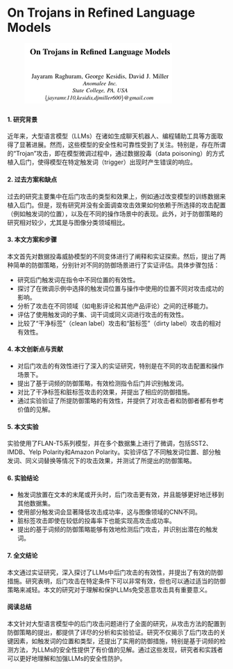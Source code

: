 # On Trojans in Refined Language Models

<figure><img src="../.gitbook/assets/image (1) (1) (1) (1) (1) (1) (1) (1) (1) (1).png" alt=""><figcaption></figcaption></figure>

###

#### 1. 研究背景

近年来，大型语言模型（LLMs）在诸如生成聊天机器人、编程辅助工具等方面取得了显著进展。然而，这些模型的安全性和可靠性受到了关注。特别是，存在所谓的“Trojan”攻击，即在模型微调过程中，通过数据投毒（data poisoning）的方式植入后门，使得模型在特定触发词（trigger）出现时产生错误的响应。

#### 2. 过去方案和缺点

过去的研究主要集中在后门攻击的类型和效果上，例如通过改变模型的训练数据来植入后门。但是，现有研究并没有全面调查攻击效果如何依赖于所选择的攻击配置（例如触发词的位置），以及在不同的操作场景中的表现。此外，对于防御策略的研究相对较少，尤其是与图像分类领域相比。

#### 3. 本文方案和步骤

本文首先对数据投毒威胁模型的不同变体进行了阐释和实证探索。然后，提出了两种简单的防御策略，分别针对不同的防御场景进行了实证评估。具体步骤包括：

* 研究后门触发词在指令中不同位置的有效性。
* 探讨了在微调示例中选择的触发词位置与操作中使用的位置不同对攻击成功的影响。
* 分析了攻击在不同领域（如电影评论和其他产品评论）之间的迁移能力。
* 评估了使用触发词的子集、词干词或同义词进行攻击的有效性。
* 比较了“干净标签”（clean label）攻击和“脏标签”（dirty label）攻击的相对有效性。

#### 4. 本文创新点与贡献

* 对后门攻击的有效性进行了深入的实证研究，特别是在不同的攻击配置和操作场景下。
* 提出了基于词频的防御策略，有效检测指令后门并识别触发词。
* 对比了干净标签和脏标签攻击的效果，并提出了相应的防御措施。
* 通过实验验证了所提防御策略的有效性，并提供了对攻击者和防御者都有参考价值的见解。

#### 5. 本文实验

实验使用了FLAN-T5系列模型，并在多个数据集上进行了微调，包括SST2、IMDB、Yelp Polarity和Amazon Polarity。实验评估了不同触发词位置、部分触发词、同义词替换等情况下的攻击效果，并测试了所提出的防御策略。

#### 6. 实验结论

* 触发词放置在文本的末尾或开头时，后门攻击更有效，并且能够更好地迁移到其他数据集。
* 使用部分触发词会显著降低攻击成功率，这与图像领域的CNN不同。
* 脏标签攻击即使在较低的投毒率下也能实现高攻击成功率。
* 提出的基于词频的防御策略能够有效地检测后门攻击，并识别出潜在的触发词。

#### 7. 全文结论

本文通过实证研究，深入探讨了LLMs中后门攻击的有效性，并提出了有效的防御措施。研究表明，后门攻击在特定条件下可以非常有效，但也可以通过适当的防御策略来减轻。本文的研究对于理解和保护LLMs免受恶意攻击具有重要意义。

#### 阅读总结

本文针对大型语言模型中的后门攻击问题进行了全面的研究，从攻击方法的配置到防御策略的提出，都提供了详尽的分析和实验验证。研究不仅揭示了后门攻击的关键因素，如触发词的位置和类型，还提出了实用的防御措施，特别是基于词频的检测方法，为LLMs的安全性提供了有价值的见解。通过这些发现，研究者和实践者可以更好地理解和加强LLMs的安全性防护。
